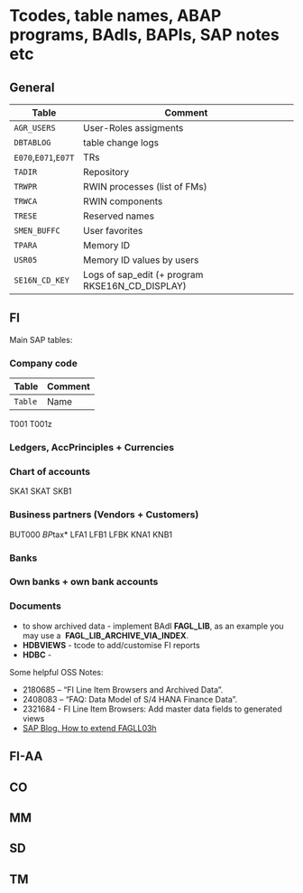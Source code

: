 
# Tcodes, table names, ABAP programs, BAdIs, BAPIs, SAP notes etc

## General

| Table | Comment |
| --- | --- |
| `AGR_USERS` | User-Roles assigments |
| `DBTABLOG` | table change logs |
| `E070`,`E071`,`E07T` | TRs |
| `TADIR` | Repository |
| `TRWPR` | RWIN processes (list of FMs) |
| `TRWCA` | RWIN components |
| `TRESE` | Reserved names |
| `SMEN_BUFFC` | User favorites |
| `TPARA` | Memory ID |
| `USR05` | Memory ID values by users |
| `SE16N_CD_KEY` | Logs of sap_edit (+ program RKSE16N_CD_DISPLAY) |

## FI

Main SAP tables:

### Company code
| Table | Comment |
| --- | --- |
| `Table` | Name |
T001
T001z

### Ledgers, AccPrinciples + Currencies 

### Chart of accounts
SKA1
SKAT
SKB1

### Business partners (Vendors + Customers)
BUT000
*BP*tax*
LFA1
LFB1
LFBK
KNA1
KNB1

### Banks

### Own banks + own bank accounts

### Documents




- to show archived data - implement BAdI **FAGL_LIB**, as an example you may use a  **FAGL_LIB_ARCHIVE_VIA_INDEX**. 
- **HDBVIEWS** - tcode to add/customise FI reports
- **HDBC** - 

Some helpful OSS Notes:

- 2180685 – “FI Line Item Browsers and Archived Data”.
- 2408083 – “FAQ: Data Model of S/4 HANA Finance Data”.
- 2321684 - FI Line Item Browsers: Add master data fields to generated views
- [SAP Blog. How to extend FAGLL03h](https://blogs.sap.com/2020/12/20/how-to-extend-transaction-fagll03h-with-custom-fields/)

## FI-AA

## CO

## MM

## SD

## TM



